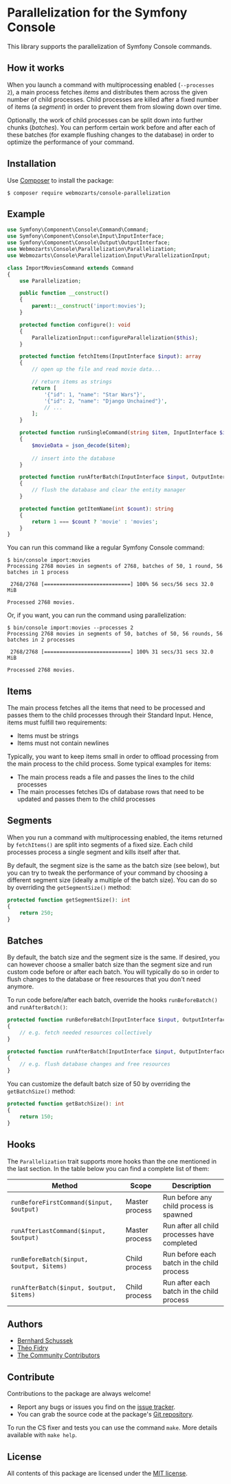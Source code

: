 Parallelization for the Symfony Console
=======================================

This library supports the parallelization of Symfony Console commands. 

How it works
------------

When you launch a command with multiprocessing enabled (`--processes 2`), a
main process fetches *items* and distributes them across the given number of
child processes. Child processes are killed after a fixed number of items
(a *segment*) in order to prevent them from slowing down over time.

Optionally, the work of child processes can be split down into further chunks
(*batches*). You can perform certain work before and after each of these batches
(for example flushing changes to the database) in order to optimize the
performance of your command.

Installation
------------

Use [Composer] to install the package:

```
$ composer require webmozarts/console-parallelization
```

Example
-------

```php
use Symfony\Component\Console\Command\Command;
use Symfony\Component\Console\Input\InputInterface;
use Symfony\Component\Console\Output\OutputInterface;
use Webmozarts\Console\Parallelization\Parallelization;
use Webmozarts\Console\Parallelization\Input\ParallelizationInput;

class ImportMoviesCommand extends Command
{
    use Parallelization;

    public function __construct()
    {
        parent::__construct('import:movies');
    }

    protected function configure(): void
    {
        ParallelizationInput::configureParallelization($this);
    }

    protected function fetchItems(InputInterface $input): array
    {
        // open up the file and read movie data...

        // return items as strings
        return [
            '{"id": 1, "name": "Star Wars"}',
            '{"id": 2, "name": "Django Unchained"}',
            // ...
        ];
    }

    protected function runSingleCommand(string $item, InputInterface $input, OutputInterface $output): void
    {
        $movieData = json_decode($item);
   
        // insert into the database
    }

    protected function runAfterBatch(InputInterface $input, OutputInterface $output, array $items): void
    {
        // flush the database and clear the entity manager
    }

    protected function getItemName(int $count): string
    {
        return 1 === $count ? 'movie' : 'movies';
    }
}
```

You can run this command like a regular Symfony Console command:

```
$ bin/console import:movies
Processing 2768 movies in segments of 2768, batches of 50, 1 round, 56 batches in 1 process

 2768/2768 [============================] 100% 56 secs/56 secs 32.0 MiB
            
Processed 2768 movies.
```

Or, if you want, you can run the command using parallelization:

```
$ bin/console import:movies --processes 2
Processing 2768 movies in segments of 50, batches of 50, 56 rounds, 56 batches in 2 processes

 2768/2768 [============================] 100% 31 secs/31 secs 32.0 MiB
            
Processed 2768 movies.
```

Items
-----

The main process fetches all the items that need to be processed and passes
them to the child processes through their Standard Input. Hence, items must
fulfill two requirements:

* Items must be strings
* Items must not contain newlines

Typically, you want to keep items small in order to offload processing from the
main process to the child process. Some typical examples for items:

* The main process reads a file and passes the lines to the child processes
* The main processes fetches IDs of database rows that need to be updated and passes them to the child processes

Segments
--------

When you run a command with multiprocessing enabled, the items returned by
`fetchItems()` are split into segments of a fixed size. Each child processes
process a single segment and kills itself after that.

By default, the segment size is the same as the batch size (see below), but you 
can try to tweak the performance of your command by choosing a different segment
size (ideally a multiple of the batch size). You can do so by overriding the 
`getSegmentSize()` method:

```php
protected function getSegmentSize(): int
{
    return 250;
}
```

Batches
-------

By default, the batch size and the segment size is the same. If desired, you can
however choose a smaller batch size than the segment size and run custom code
before or after each batch. You will typically do so in order to flush changes
to the database or free resources that you don't need anymore.

To run code before/after each batch, override the hooks `runBeforeBatch()` and
`runAfterBatch()`:

```php
protected function runBeforeBatch(InputInterface $input, OutputInterface $output, array $items): void
{
    // e.g. fetch needed resources collectively
}

protected function runAfterBatch(InputInterface $input, OutputInterface $output, array $items): void
{
    // e.g. flush database changes and free resources
}
```

You can customize the default batch size of 50 by overriding the `getBatchSize()`
method:

```php
protected function getBatchSize(): int
{
    return 150;
}
```

Hooks
-----

The `Parallelization` trait supports more hooks than the one mentioned in the
last section. In the table below you can find a complete list of them:

| Method                                    | Scope          | Description                                  |
|-------------------------------------------|----------------|----------------------------------------------|
| `runBeforeFirstCommand($input, $output)`  | Master process | Run before any child process is spawned      |
| `runAfterLastCommand($input, $output)`    | Master process | Run after all child processes have completed |
| `runBeforeBatch($input, $output, $items)` | Child process  | Run before each batch in the child process   |
| `runAfterBatch($input, $output, $items)`  | Child process  | Run after each batch in the child process    |

Authors
-------

* [Bernhard Schussek]
* [Théo Fidry]
* [The Community Contributors]

Contribute
----------

Contributions to the package are always welcome!

* Report any bugs or issues you find on the [issue tracker].
* You can grab the source code at the package's [Git repository].

To run the CS fixer and tests you can use the command `make`. More details
available with `make help`.


License
-------

All contents of this package are licensed under the [MIT license].

[Composer]: https://getcomposer.org
[Bernhard Schussek]: http://webmozarts.com
[Théo Fidry]: http://webmozarts.com
[The Community Contributors]: https://github.com/webmozarts/console-parallelization/graphs/contributors
[issue tracker]: https://github.com/webmozarts/console-parallelization/issues
[Git repository]: https://github.com/webmozarts/console-parallelization
[MIT license]: LICENSE.md_
